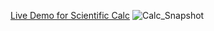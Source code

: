 [Live Demo for Scientific Calc](https://anshshah-1609.github.io/Scientific-Calc/)
![Calc_Snapshot](https://user-images.githubusercontent.com/85743845/150930985-1f0e2230-c64c-45e8-9807-78f8b6351797.jpg)
